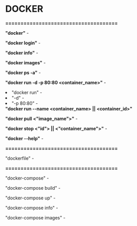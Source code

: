 <h1>DOCKER</h1>
<strong>=====================================</strong>

<strong>"docker"</strong> -

<strong>"docker login"</strong> - 

<strong>"docker info"</strong> - 

<strong>"docker images"</strong> -

<strong>"docker ps -a"</strong> - 

<strong>"docker run -d -p 80:80 <container_name>"</strong> -
<lu>
    <li>"docker run" - </li>
    <li>"-d" - </li>
    <li>"-p 80:80" - </li>
</lu>
<bg>
<strong>"docker run --name <container_name> || <container_id>"</strong>


<strong>"docker pull <"image_name">"</strong> - 

<strong>"docker stop <"id"> || <"container_name">"</strong> - 

<strong>"docker --help"</strong> -

<strong>=====================================</strong>

"dockerfile" -

<strong>=====================================</strong>

"docker-compose" - 

"docker-compose build" - 

"docker-compose up" - 

"docker-compose info" - 

"docker-compose images" -

